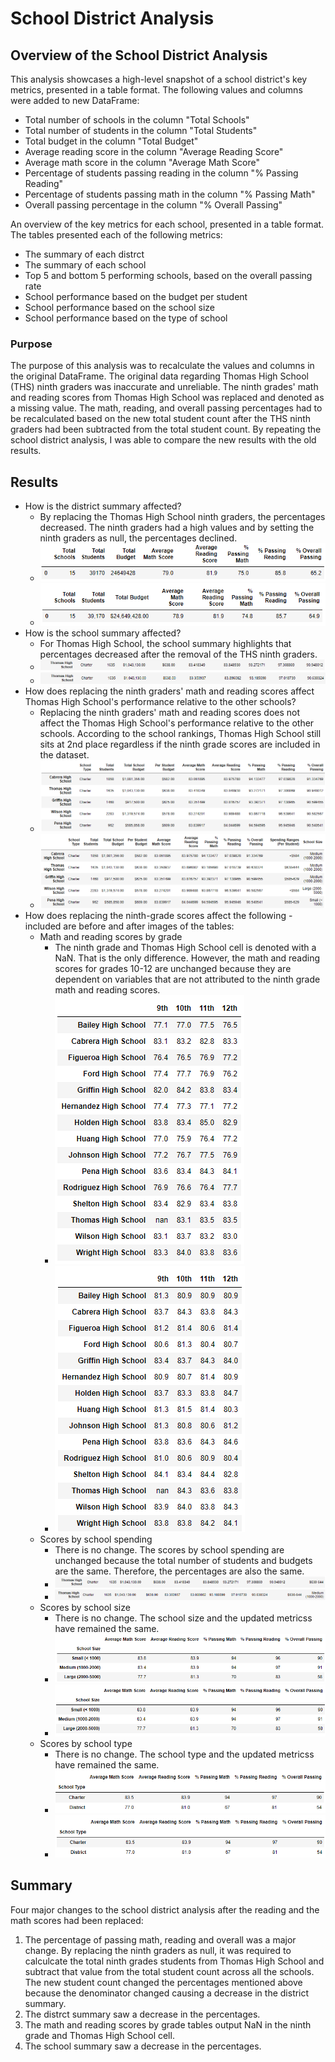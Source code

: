 # School District Analysis

## Overview of the School District Analysis 
This analysis showcases a high-level snapshot of a school district's key metrics, presented in a table format. The following values and columns were added to new DataFrame:

- Total number of schools in the column "Total Schools"
- Total number of students in the column "Total Students"
- Total budget in the column "Total Budget"
- Average reading score in the column "Average Reading Score"
- Average math score in the column "Average Math Score"
- Percentage of students passing reading in the column "% Passing Reading"
- Percentage of students passing math in the column "% Passing Math"
- Overall passing percentage in the column "% Overall Passing"

An overview of the key metrics for each school, presented in a table format. The tables presented each of the following metrics:
- The summary of each distrct
- The summary of each school
- Top 5 and bottom 5 performing schools, based on the overall passing rate
- School performance based on the budget per student
- School performance based on the school size 
- School performance based on the type of school

### Purpose
The purpose of this analysis was to recalculate the values and columns in the original DataFrame. The original data regarding Thomas High School (THS) ninth graders was inaccurate and unreliable. The ninth grades' math and reading scores from Thomas High School was replaced and denoted as a missing value. The math, reading, and overall passing percentages had to be recalculated based on the new total student count after the THS ninth graders had been subtracted from the total student count. By repeating the school district analysis, I was able to compare the new results with the old results. 

## Results 
- How is the district summary affected?
    - By replacing the Thomas High School ninth graders, the percentages decreased. The ninth graders had a high values and by setting the ninth graders as null, the percentages declined.
    - ![old](https://github.com/irenedepacina/School_District_Analysis/blob/main/Resources/district_summary_old.png)
    - ![new](https://github.com/irenedepacina/School_District_Analysis/blob/main/Resources/district_summary_new.png)
- How is the school summary affected?
    - For Thomas High School, the school summary highlights that percentages decreased after the removal of the THS ninth graders.
    - ![](https://github.com/irenedepacina/School_District_Analysis/blob/main/Resources/school_summary_old.png)
    - ![](https://github.com/irenedepacina/School_District_Analysis/blob/main/Resources/school_summary_new.png)
- How does replacing the ninth graders' math and reading scores affect Thomas High School's performance relative to the other schools?
    - Replacing the ninth graders' math and reading scores does not affect the Thomas High School's performance relative to the other schools. According to the school rankings, Thomas High School still sits at 2nd place regardless if the ninth grade scores are included in the dataset. 
    - ![](https://github.com/irenedepacina/School_District_Analysis/blob/main/Resources/top_5_old.png)
    - ![](https://github.com/irenedepacina/School_District_Analysis/blob/main/Resources/top_5_new.png)
- How does replacing the ninth-grade scores affect the following - included are before and after images of the tables:
    - Math and reading scores by grade
        - The ninth grade and Thomas High School cell is denoted with a NaN. That is the only difference. However, the math and reading scores for grades 10-12 are unchanged because they are dependent on variables that are not attributed to the ninth grade math and reading scores.
        - ![](https://github.com/irenedepacina/School_District_Analysis/blob/main/Resources/math_scores_by_grade_new.png)
        - ![](https://github.com/irenedepacina/School_District_Analysis/blob/main/Resources/reading_scores_by_grade_new.png)
    - Scores by school spending
        - There is no change. The scores by school spending are unchanged because the total number of students and budgets are the same. Therefore, the percentages are also the same.
        - ![](https://github.com/irenedepacina/School_District_Analysis/blob/main/Resources/school_spending_old.png)
        - ![](https://github.com/irenedepacina/School_District_Analysis/blob/main/Resources/school_spending_new.png)
    - Scores by school size
        - There is no change. The school size and the updated metricss have remained the same.
        - ![](https://github.com/irenedepacina/School_District_Analysis/blob/main/Resources/size_summary_old.png)
        - ![](https://github.com/irenedepacina/School_District_Analysis/blob/main/Resources/size_summary_new.png)
    - Scores by school type
        - There is no change. The school type and the updated metricss have remained the same.
        - ![](https://github.com/irenedepacina/School_District_Analysis/blob/main/Resources/school_type_old.png)
        - ![](https://github.com/irenedepacina/School_District_Analysis/blob/main/Resources/school_type_new.png)

## Summary
Four major changes to the school district analysis after the reading and the math scores had been replaced:
1. The percentage of passing math, reading and overall was a major change. By replacing the ninth graders as null, it was required to calculcate the total ninth grades students from Thomas High School and subtract that value from the total student count across all the schools. The new student count changed the percentages mentioned above because the denominator changed causing a decrease in the district summary.
2. The distrct summary saw a decrease in the percentages.
3. The math and reading scores by grade tables output NaN in the ninth grade and Thomas High School cell.
4. The school summary saw a decrease in the percentages.
